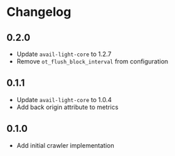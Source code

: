 # Changelog

## 0.2.0

- Update `avail-light-core` to 1.2.7
- Remove `ot_flush_block_interval` from configuration

## 0.1.1

- Update `avail-light-core` to 1.0.4
- Add back origin attribute to metrics

## 0.1.0

- Add initial crawler implementation
